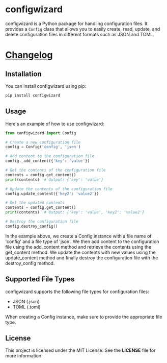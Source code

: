 # configwizard

configwizard is a Python package for handling configuration files. It provides a `Config` class that allows you to easily create, read, update, and delete configuration files in different formats such as JSON and TOML.

# [Changelog](https://github.com/LapisPhoenix/ConfigWizard/blob/main/Changelog.md)

## Installation

You can install configwizard using pip:

```bash
pip install configwizard
```

## Usage
Here's an example of how to use configwizard:

```python
from configwizard import Config

# Create a new configuration file
config = Config('config', 'json')

# Add content to the configuration file
config._add_content({'key': 'value'})

# Get the contents of the configuration file
contents = config.get_content()
print(contents)  # Output: {'key': 'value'}

# Update the contents of the configuration file
config.update_content({'key2': 'value2'})

# Get the updated contents
contents = config.get_content()
print(contents)  # Output: {'key': 'value', 'key2': 'value2'}

# Destroy the configuration file
config.destroy_config()
```

In the example above, we create a Config instance with a file name of 'config' and a file type of 'json'. We then add content to the configuration file using the add_content method and retrieve the contents using the get_content method. We update the contents with new values using the update_content method and finally destroy the configuration file with the destroy_config method.

## Supported File Types

configwizard supports the following file types for configuration files:

- JSON (.json)
- TOML (.toml)

When creating a Config instance, make sure to provide the appropriate file type.

## License

This project is licensed under the MIT License. See the __LICENSE__ file for more information.